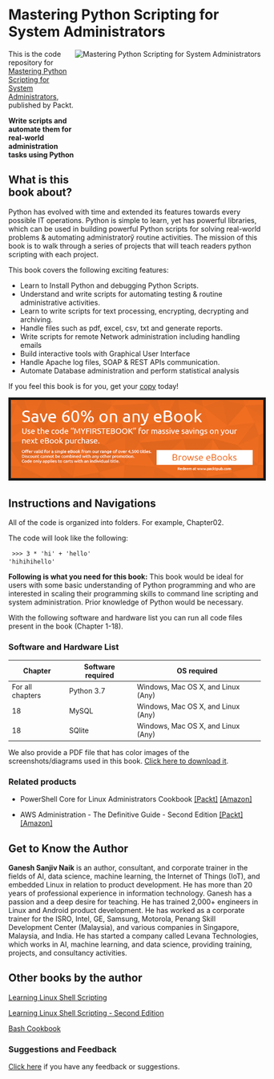 # Mastering Python Scripting for System Administrators

<a href="https://www.packtpub.com/networking-and-servers/mastering-python-scripting-system-administrators?utm_source=github&utm_medium=repository&utm_campaign=9781789133226 "><img src="https://d255esdrn735hr.cloudfront.net/sites/default/files/imagecache/ppv4_main_book_cover/B10738_MockupCover.png" alt="Mastering Python Scripting for System Administrators" height="256px" align="right"></a>

This is the code repository for [Mastering Python Scripting for System Administrators](https://www.packtpub.com/networking-and-servers/mastering-python-scripting-system-administrators?utm_source=github&utm_medium=repository&utm_campaign=9781789133226), published by Packt.

**Write scripts and automate them for real-world administration tasks using Python**

## What is this book about?
Python has evolved with time and extended its features towards every possible IT operations. Python is simple to learn, yet has powerful libraries, which can be used in building powerful Python scripts for solving real-world problems &amp; automating administratorӳ routine activities. The mission of this book is to walk through a series of projects that will teach readers python scripting with each project.

This book covers the following exciting features:
* Learn to Install Python and debugging Python Scripts. 
* Understand and write scripts for automating testing & routine administrative activities. 
* Learn to write scripts for text processing, encrypting, decrypting and archiving. 
* Handle files such as pdf, excel, csv, txt and generate reports. 
* Write scripts for remote Network administration including handling emails 
* Build interactive tools with Graphical User Interface 
* Handle Apache log files, SOAP & REST APIs communication. 
* Automate Database administration and perform statistical analysis 

If you feel this book is for you, get your [copy](https://www.amazon.com/dp/178913322X) today!

<a href="https://www.packtpub.com/?utm_source=github&utm_medium=banner&utm_campaign=GitHubBanner"><img src="https://raw.githubusercontent.com/PacktPublishing/GitHub/master/GitHub.png" 
alt="https://www.packtpub.com/" border="5" /></a>

## Instructions and Navigations
All of the code is organized into folders. For example, Chapter02.

The code will look like the following:
```
 >>> 3 * 'hi' + 'hello'
'hihihihello' 
```

**Following is what you need for this book:**
This book would be ideal for users with some basic understanding of Python programming and who are interested in scaling their programming skills to command line scripting and system administration.  Prior knowledge of Python would be necessary.

With the following software and hardware list you can run all code files present in the book (Chapter 1-18).
### Software and Hardware List
| Chapter | Software required | OS required |
| -------- | ------------------------------------ | ----------------------------------- |
| For all chapters | Python 3.7 | Windows, Mac OS X, and Linux (Any) |
| 18 | MySQL | Windows, Mac OS X, and Linux (Any) |
| 18 | SQlite | Windows, Mac OS X, and Linux (Any) |

We also provide a PDF file that has color images of the screenshots/diagrams used in this book. [Click here to download it]().

### Related products
* PowerShell Core for Linux Administrators Cookbook [[Packt]](https://www.packtpub.com/networking-and-servers/powershell-core-linux-administrators-cookbook?utm_source=github&utm_medium=repository&utm_campaign=9781789137231) [[Amazon]](https://www.amazon.com/dp/1789137233)

* AWS Administration - The Definitive Guide - Second Edition [[Packt]](https://www.packtpub.com/virtualization-and-cloud/aws-administration-definitive-guide-second-edition?utm_source=github&utm_medium=repository&utm_campaign=9781788478793) [[Amazon]](https://www.amazon.com/dp/1788478797)

## Get to Know the Author
**Ganesh Sanjiv Naik**
is an author, consultant, and corporate trainer in the fields of AI, data science, machine learning, the Internet of Things (IoT), and embedded Linux in relation to product development. He has more than 20 years of professional experience in information technology. Ganesh has a passion and a deep desire for teaching. He has trained 2,000+ engineers in Linux and Android product development. He has worked as a corporate trainer for the ISRO, Intel, GE, Samsung, Motorola, Penang Skill Development Center (Malaysia), and various companies in Singapore, Malaysia, and India. He has started a company called Levana Technologies, which works in AI, machine learning, and data science, providing training, projects, and consultancy activities.

## Other books by the author
[Learning Linux Shell Scripting](https://www.packtpub.com/networking-and-servers/learning-linux-shell-scripting?utm_source=github&utm_medium=repository&utm_campaign=9781785286216)

[Learning Linux Shell Scripting - Second Edition](https://www.packtpub.com/networking-and-servers/learning-linux-shell-scripting-second-edition?utm_source=github&utm_medium=repository&utm_campaign=9781788993197)

[Bash Cookbook](https://www.packtpub.com/application-development/bash-cookbook?utm_source=github&utm_medium=repository&utm_campaign=9781788629362)

### Suggestions and Feedback
[Click here](https://docs.google.com/forms/d/e/1FAIpQLSdy7dATC6QmEL81FIUuymZ0Wy9vH1jHkvpY57OiMeKGqib_Ow/viewform) if you have any feedback or suggestions.


